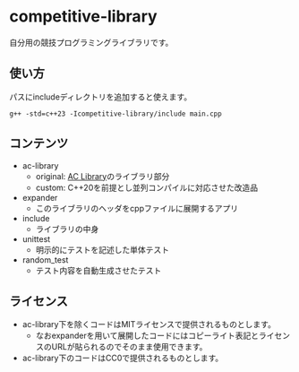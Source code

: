 # competitive-library

自分用の競技プログラミングライブラリです。

## 使い方

パスにincludeディレクトリを追加すると使えます。

```
g++ -std=c++23 -Icompetitive-library/include main.cpp
```

## コンテンツ

- ac-library
  - original: [AC Library](https://github.com/atcoder/ac-library)のライブラリ部分
  - custom: C++20を前提とし並列コンパイルに対応させた改造品
- expander
  - このライブラリのヘッダをcppファイルに展開するアプリ
- include
  - ライブラリの中身
- unittest
  - 明示的にテストを記述した単体テスト
- random_test
  - テスト内容を自動生成させたテスト

## ライセンス

- ac-library下を除くコードはMITライセンスで提供されるものとします。
  - なおexpanderを用いて展開したコードにはコピーライト表記とライセンスのURLが貼られるのでそのまま使用できます。
- ac-library下のコードはCC0で提供されるものとします。
